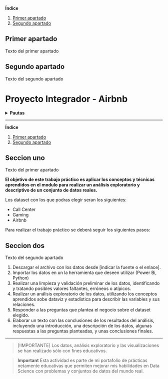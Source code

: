 **Índice**   
1. [Primer apartado](#id1)
2. [Segundo apartado](#id2)

## Primer apartado<a name="id1"></a>
Texto del primer apartado

## Segundo apartado<a name="id2"></a>
Texto del segundo apartado


# Proyecto Integrador - Airbnb

<details>
  
**<summary>Pautas</summary>**

* Vegetables
* Fruits
* Fish

</details>

---
**Índice**
1. [Primer apartado](#id1)
2. [Segundo apartado](#id1)
   
<div id='id1' />
  
## Seccion uno
Texto del primer apartado

  

  
**El objetivo de este trabajo práctico es aplicar los conceptos y técnicas aprendidos en el modulo para realizar un análisis exploratorio y descriptivo de un conjunto de datos reales.**

Los dataset con los que podras elegir seran los siguientes:
* Call Center
* Gaming
* Airbnb



Para realizar el trabajo práctico se deberá seguir los siguientes pasos:

<div id='id2' />
  
## Seccion dos
Texto del segundo apartado
  
1. Descargar el archivo con los datos desde [indicar la fuente o el enlace].
2. Importar los datos en un la herramienta que deseen utilizar (Power Bi, Python)
3. Realizar una limpieza y validación preliminar de los datos, identificando y tratando posibles valores faltantes, erróneos o atípicos.
4. Realizar un análisis exploratorio de los datos, utilizando los conceptos aprendidos sobe dataviz y estadística para describir las variables y sus relaciones.
5. Responder a las preguntas que plantea el negocio sobre el dataset elegido.
6. Elaborar un texto con las conclusiones de los resultados del análisis, incluyendo una introducción, una descripción de los datos, algunas respuestas a las preguntas planteadas, y unas conclusiones finales.
---


> [!IMPORTANTE]
> Los datos, análisis exploratorio y las visualizaciones se han realizado sólo con fines educativos.

> **Important** 
> Esta actividad es parte de mi portafolio de prácticas netamente educativas que permiten mejorar mis habilidades en Data Science con problemas y conjuntos de datos del mundo real.
